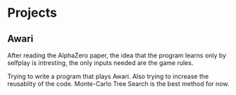 # Projects
## Awari
After reading the AlphaZero paper, the idea that the program learns only by selfplay 
is intresting, the only inputs needed are the game rules.

Trying to write a program that plays Awari.
Also trying to increase the reusablity of the code.
Monte-Carlo Tree Search is the best method for now.